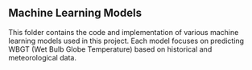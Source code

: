 ## Machine Learning Models

This folder contains the code and implementation of various machine learning models used in this project. Each model focuses on predicting WBGT (Wet Bulb Globe Temperature) based on historical and meteorological data.
